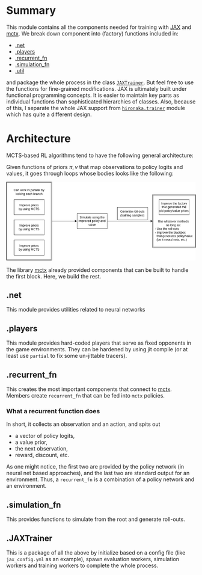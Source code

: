 # Summary
This module contains all the components needed for training with [JAX](https://github.com/google/jax) and [mctx](https://github.com/deepmind/mctx).
We break down component into (factory) functions included in:
 - [.net](net.py)
 - [.players](players.py)
 - [.recurrent_fn](recurrent_fn.py)
 - [.simulation_fn](simulation_fn.py)
 - [.util](util.py)

and package the whole process in the class [`JAXTrainer`](JAXTrainer.py). But feel free to use the functions for fine-grained modifications. 
JAX is ultimately built under functional programming concepts. It is easier to maintain key parts as individual functions than sophisticated hierarchies of classes.
Also, because of this, I separate the whole JAX support from [`hironaka.trainer`](../trainer) module which has quite a different design.

# Architecture
MCTS-based RL algorithms tend to have the following general architecture:

Given functions of priors $\pi, v$ that map observations to policy logits and values, it goes through loops whose bodies looks like the following:

![architect](img/MCTS.png)

The library [mctx](https://github.com/deepmind/mctx) already provided components that can be built to handle the first block. Here, we build the rest.

## .net
This module provides utilities related to neural networks

## .players
This module provides hard-coded players that serve as fixed opponents in the game environments. They can be hardened by using jit compile (or at least use `partial` to fix some un-jittable tracers).

## .recurrent_fn
This creates the most important components that connect to [mctx](https://github.com/deepmind/mctx). Members create `recurrent_fn` that can be fed into `mctx` policies.

### What a recurrent function does
In short, it collects an observation and an action, and spits out
 - a vector of policy logits,
 - a value prior,
 - the next observation,
 - reward, discount, etc.

As one might notice, the first two are provided by the policy network (in neural net based approaches), and the last two are standard output for an environment. Thus, a `recurrent_fn` is a combination of a policy network and an environment.

## .simulation_fn
This provides functions to simulate from the root and generate roll-outs.

## .JAXTrainer
This is a package of all the above by initialize based on a config file (like `jax_config.yml` as an example), spawn evaluation workers, simulation workers and training workers to complete the whole process.